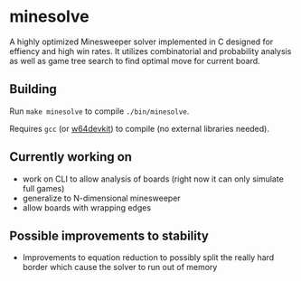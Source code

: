 # minesolve

A highly optimized Minesweeper solver implemented in C designed for effiency and high win rates.
It utilizes combinatorial and probability analysis as well as game tree search to find optimal move for current board.

## Building

Run ```make minesolve``` to compile ```./bin/minesolve```.

Requires ```gcc``` (or [w64devkit](https://github.com/skeeto/w64devkit/releases/)) to compile (no external libraries needed).

## Currently working on
- work on CLI to allow analysis of boards (right now it can only simulate full games)
- generalize to N-dimensional minesweeper
- allow boards with wrapping edges

## Possible improvements to stability
- Improvements to equation reduction to possibly split the really hard border which cause the solver to run out of memory
